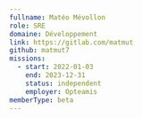 ```yaml
---
fullname: Matéo Mévollon
role: SRE
domaine: Développement
link: https://gitlab.com/matmut
github: matmut7
missions:
  - start: 2022-01-03
    end: 2023-12-31
    status: independent
    employer: Opteamis
memberType: beta
---
```


